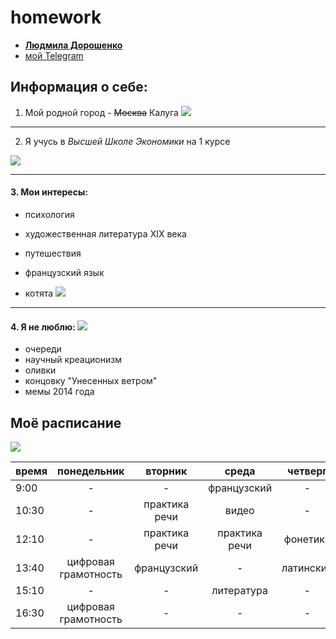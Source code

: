 # homework

+ **[ Людмила Дорошенко ](mailto:mila.doroshenko99@gmail.com)**
+ [ мой Telegram ](https://t.me/mila99doroshenko)

## Информация о себе:
1. Мой родной город - ~~Москва~~ Калуга
![](http://comandir.com/upkeep/uploads/2017/08/kaluga_panorama.jpg.gif)   
***
2. Я учусь в *Высшей Школе Экономики* на 1 курсе 

![](https://pp.userapi.com/c626828/v626828700/4cc8/nOuPbkHiQmc.jpg)
***
#### 3. Мои интересы: 

 + психология
  
 + художественная литература XIX века
  
 + путешествия
  
 + французский язык 
  
 + котята 
![](http://www.bestwallpapers.net.ru/private/img/cats/cats_19.10.2010_bw_022.jpg) 
***
#### 4. Я не люблю: ![](https://vk.com/images/emoji/D83DDC94_2x.png) 

- очереди 
- научный креационизм 
- оливки 
- концовку "Унесенных ветром" 
- мемы 2014 года 

## Моё расписание 
![](https://github.com/mila1999/hw1/blob/master/20180119_232627.jpg) 

время|понедельник|вторник|среда|четверг|пятница
-----|:------------------:|:------------:|:--------------:|:--------:|:----------:|
9:00|-|-|французский|-|-|
10:30|-|практика речи|видео|-|грамматика|
12:10|-|практика речи|практика речи|фонетика|грамматика|
13:40|цифровая грамотность|французский|-|латинский|-|
15:10|-|-|литература|-|литература|
16:30|цифровая грамотность|-|-|-|-|
